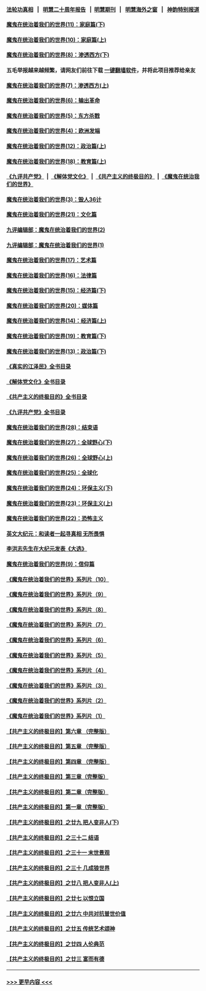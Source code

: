 #### [法轮功真相](https://github.com/gfw-breaker/truth/blob/master/README.md?t=0) &nbsp;&nbsp;|&nbsp;&nbsp; [明慧二十周年报告](https://github.com/gfw-breaker/mh-reports/blob/master/README.md?t=0) &nbsp;&nbsp;|&nbsp;&nbsp;[明慧期刊](https://github.com/gfw-breaker/mh-qikan) &nbsp;&nbsp;|&nbsp;&nbsp; [明慧海外之窗](https://github.com/gfw-breaker/mh-news/blob/master/README.md?t=0) &nbsp;&nbsp;|&nbsp;&nbsp; [神韵特别报道](https://github.com/gfw-breaker/mh-news/blob/master/shenyun.md?t=0)
#### [魔鬼在统治着我们的世界(11)：家庭篇(下)](../pages/nsc422/n10440961.md?t=11232102) 
#### [魔鬼在统治着我们的世界(10)：家庭篇(上)](../pages/nsc422/n10435448.md?t=11232102) 
#### [魔鬼在统治着我们的世界(8)：渗透西方(下)](../pages/nsc422/n10429603.md?t=11232102) 
#### 五毛举报越来越频繁，请网友们前往下载 [一键翻墙软件](https://github.com/gfw-breaker/ssr-accounts)，并将此项目推荐给亲友
#### [魔鬼在统治着我们的世界(7)：渗透西方(上)](../pages/nsc422/n10426013.md?t=11232102) 
#### [魔鬼在统治着我们的世界(6)：输出革命](../pages/nsc422/n10421536.md?t=11232102) 
#### [魔鬼在统治着我们的世界(5)：东方杀戮](../pages/nsc422/n10417707.md?t=11232102) 
#### [魔鬼在统治着我们的世界(4)：欧洲发端](../pages/nsc422/n10414890.md?t=11232102) 
#### [魔鬼在统治着我们的世界(12)：政治篇(上)](../pages/nsc422/n10444576.md?t=11232102) 
#### [魔鬼在统治着我们的世界(18)：教育篇(上)](../pages/nsc422/n10526970.md?t=11232102) 
#### [《九评共产党》](https://github.com/begood0513/9ping.md/blob/master/README.md) &nbsp;|&nbsp; [《解体党文化》](../../../../jtdwh.md/blob/master/README.md)  &nbsp;|&nbsp; [《共产主义的终极目的》](../../../../gczydzjmd.md/blob/master/README.md) &nbsp;|&nbsp; [《魔鬼在统治我们的世界》](../../../../mgztzwmdsj.md/blob/master/README.md) 
#### [魔鬼在统治着我们的世界(3)：毁人36计](../pages/nsc422/n10411583.md?t=11232102) 
#### [魔鬼在统治着我们的世界(21)：文化篇](../pages/nsc422/n10597706.md?t=11232102) 
#### [九评编辑部：魔鬼在统治着我们的世界(2)](../pages/nsc422/n10410036.md?t=11232102) 
#### [九评编辑部：魔鬼在统治着我们的世界(1)](../pages/nsc422/n10406825.md?t=11232102) 
#### [魔鬼在统治着我们的世界(17)：艺术篇](../pages/nsc422/n10499093.md?t=11232102) 
#### [魔鬼在统治着我们的世界(16)：法律篇](../pages/nsc422/n10485969.md?t=11232102) 
#### [魔鬼在统治着我们的世界(15)：经济篇(下)](../pages/nsc422/n10469975.md?t=11232102) 
#### [魔鬼在统治着我们的世界(20)：媒体篇](../pages/nsc422/n10586579.md?t=11232102) 
#### [魔鬼在统治着我们的世界(14)：经济篇(上)](../pages/nsc422/n10457370.md?t=11232102) 
#### [魔鬼在统治着我们的世界(19)：教育篇(下)](../pages/nsc422/n10564808.md?t=11232102) 
#### [魔鬼在统治着我们的世界(13)：政治篇(下)](../pages/nsc422/n10448270.md?t=11232102) 
#### [《真实的江泽民》全书目录](../pages/nsc422/n13721399.md?t=11232102) 
#### [《解体党文化》全书目录](../pages/nsc422/n13721157.md?t=11232102) 
#### [《共产主义的终极目的》全书目录](../pages/nsc422/n13721048.md?t=11232102) 
#### [《九评共产党》全书目录](../pages/nsc422/n13708085.md?t=11232102) 
#### [魔鬼在统治着我们的世界(28)：结束语](../pages/nsc422/n10936246.md?t=11232102) 
#### [魔鬼在统治着我们的世界(27)：全球野心(下)](../pages/nsc422/n10928319.md?t=11232102) 
#### [魔鬼在统治着我们的世界(26)：全球野心(上)](../pages/nsc422/n10900318.md?t=11232102) 
#### [魔鬼在统治着我们的世界(25)：全球化](../pages/nsc422/n10788205.md?t=11232102) 
#### [魔鬼在统治着我们的世界(24)：环保主义(下)](../pages/nsc422/n10695307.md?t=11232102) 
#### [魔鬼在统治着我们的世界(23)：环保主义(上)](../pages/nsc422/n10688613.md?t=11232102) 
#### [魔鬼在统治着我们的世界(22)：恐怖主义](../pages/nsc422/n10614727.md?t=11232102) 
#### [英文大纪元：和读者一起寻真相 无所畏惧](../pages/nsc422/n12542027.md?t=11232102) 
#### [李洪志先生在大纪元发表《大选》](../pages/nsc422/n12534746.md?t=11232102) 
#### [魔鬼在统治着我们的世界(9)：信仰篇](../pages/nsc422/n10432159.md?t=11232102) 
#### [《魔鬼在统治着我们的世界》系列片（10）](../pages/nsc422/n12292670.md?t=11232102) 
#### [《魔鬼在统治着我们的世界》系列片（9）](../pages/nsc422/n12290859.md?t=11232102) 
#### [《魔鬼在统治着我们的世界》系列片（8）](../pages/nsc422/n12287445.md?t=11232102) 
#### [《魔鬼在统治着我们的世界》系列片（7）](../pages/nsc422/n12283425.md?t=11232102) 
#### [《魔鬼在统治着我们的世界》系列片（6）](../pages/nsc422/n12282314.md?t=11232102) 
#### [《魔鬼在统治着我们的世界》系列片（5）](../pages/nsc422/n12281419.md?t=11232102) 
#### [《魔鬼在统治着我们的世界》系列片（4）](../pages/nsc422/n12274024.md?t=11232102) 
#### [《魔鬼在统治着我们的世界》系列片（3）](../pages/nsc422/n12271322.md?t=11232102) 
#### [《魔鬼在统治着我们的世界》系列片（2）](../pages/nsc422/n12269049.md?t=11232102) 
#### [《魔鬼在统治着我们的世界》系列片（1）](../pages/nsc422/n12267575.md?t=11232102) 
#### [【共产主义的终极目的】第六章 （完整版）](../pages/nsc422/n11428913.md?t=11232102) 
#### [【共产主义的终极目的】第五章 （完整版）](../pages/nsc422/n11428912.md?t=11232102) 
#### [【共产主义的终极目的】第四章 （完整版）](../pages/nsc422/n11428907.md?t=11232102) 
#### [【共产主义的终极目的】第三章（完整版）](../pages/nsc422/n11428848.md?t=11232102) 
#### [【共产主义的终极目的】第二章（完整版）](../pages/nsc422/n11428831.md?t=11232102) 
#### [【共产主义的终极目的】第一章（完整版）](../pages/nsc422/n11417651.md?t=11232102) 
#### [【共产主义的终极目的】之廿九 把人变非人(下)](../pages/nsc422/n11344140.md?t=11232102) 
#### [【共产主义的终极目的】之三十二 结语](../pages/nsc422/n11360535.md?t=11232102) 
#### [【共产主义的终极目的】之三十一 末世景观](../pages/nsc422/n11351129.md?t=11232102) 
#### [【共产主义的终极目的】之三十 几成狼世界](../pages/nsc422/n11348280.md?t=11232102) 
#### [【共产主义的终极目的】之廿八 把人变非人(上)](../pages/nsc422/n11340492.md?t=11232102) 
#### [【共产主义的终极目的】之廿七 以恨立国](../pages/nsc422/n11336944.md?t=11232102) 
#### [【共产主义的终极目的】之廿六 中共对抗普世价值](../pages/nsc422/n11324785.md?t=11232102) 
#### [【共产主义的终极目的】之廿五 传统艺术颂神](../pages/nsc422/n11296396.md?t=11232102) 
#### [【共产主义的终极目的】之廿四 人伦典范](../pages/nsc422/n11296397.md?t=11232102) 
#### [【共产主义的终极目的】之廿三 富而有德](../pages/nsc422/n11283598.md?t=11232102) 

----
#### [ >>> 更早内容 <<< ](../indexes/nsc422-earlier.md)
